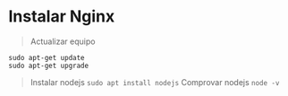 # Instalar Nginx
> Actualizar equipo
```
sudo apt-get update
sudo apt-get upgrade
```
> Instalar nodejs
 `sudo apt install nodejs`
> Comprovar nodejs
 `node -v`
